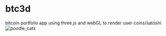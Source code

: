 # btc3d
bitcoin portfolio app using three.js and webGL to render user coins/satoshi
![poodle_cats](https://user-images.githubusercontent.com/565960/190752249-bf6894e2-bc8f-4cc5-a5e3-df7b7959a8d5.png)
